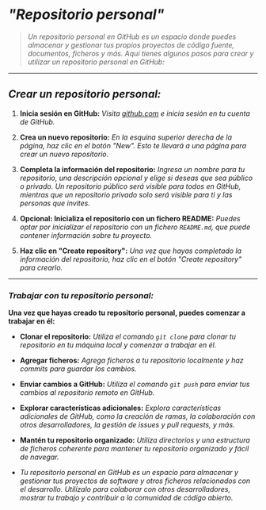 <!-- Autor: Daniel Benjamin Perez Morales -->
<!-- GitHub: https://github.com/D4nitrix13 -->
<!-- GitLab: https://gitlab.com/D4nitrix13 -->
<!-- Correo electrónico: danielperezdev@proton.me -->

# ***"Repositorio personal"***

> *Un repositorio personal en GitHub es un espacio donde puedes almacenar y gestionar tus propios proyectos de código fuente, documentos, ficheros y más. Aquí tienes algunos pasos para crear y utilizar un repositorio personal en GitHub:*

---

## ***Crear un repositorio personal:***

1. **Inicia sesión en GitHub:**
   *Visita [github.com](https://github.com/ "https://github.com/") e inicia sesión en tu cuenta de GitHub.*

2. **Crea un nuevo repositorio:**
   *En la esquina superior derecha de la página, haz clic en el botón "New". Esto te llevará a una página para crear un nuevo repositorio.*

3. **Completa la información del repositorio:**
   *Ingresa un nombre para tu repositorio, una descripción opcional y elige si deseas que sea público o privado. Un repositorio público será visible para todos en GitHub, mientras que un repositorio privado solo será visible para ti y las personas que invites.*

4. **Opcional: Inicializa el repositorio con un fichero README:**
   *Puedes optar por inicializar el repositorio con un fichero `README.md`, que puede contener información sobre tu proyecto.*

5. **Haz clic en "Create repository":**
   *Una vez que hayas completado la información del repositorio, haz clic en el botón "Create repository" para crearlo.*

---

### ***Trabajar con tu repositorio personal:***

**Una vez que hayas creado tu repositorio personal, puedes comenzar a trabajar en él:**

- **Clonar el repositorio:** *Utiliza el comando `git clone` para clonar tu repositorio en tu máquina local y comenzar a trabajar en él.*

- **Agregar ficheros:** *Agrega ficheros a tu repositorio localmente y haz commits para guardar los cambios.*

- **Enviar cambios a GitHub:** *Utiliza el comando `git push` para enviar tus cambios al repositorio remoto en GitHub.*

- **Explorar características adicionales:** *Explora características adicionales de GitHub, como la creación de ramas, la colaboración con otros desarrolladores, la gestión de issues y pull requests, y más.*

- **Mantén tu repositorio organizado:** *Utiliza directorios y una estructura de ficheros coherente para mantener tu repositorio organizado y fácil de navegar.*

- *Tu repositorio personal en GitHub es un espacio para almacenar y gestionar tus proyectos de software y otros ficheros relacionados con el desarrollo. Utilízalo para colaborar con otros desarrolladores, mostrar tu trabajo y contribuir a la comunidad de código abierto.*
